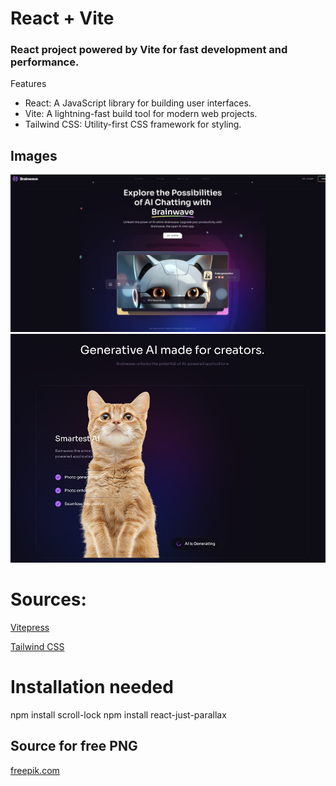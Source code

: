 # React + Vite

<h3> React project powered by Vite for fast development and performance. </h3>

Features
- React: A JavaScript library for building user interfaces.
- Vite: A lightning-fast build tool for modern web projects.
- Tailwind CSS: Utility-first CSS framework for styling.

## Images

<div>
    <a>
        <img src="github_images/img1.jpg"/>
    </a>
    <a>
        <img src="github_images/img2.jpg"/>
    </a>
</div>


# Sources:

<a href="https://vitepress.dev" target="_blank">Vitepress</a>

<a href="https://tailwindcss.com" target="_blank">Tailwind CSS</a>

# Installation needed

npm install scroll-lock
npm install react-just-parallax

## Source for free PNG

<a href="https://www.freepik.com" target="_blank">freepik.com</a>
